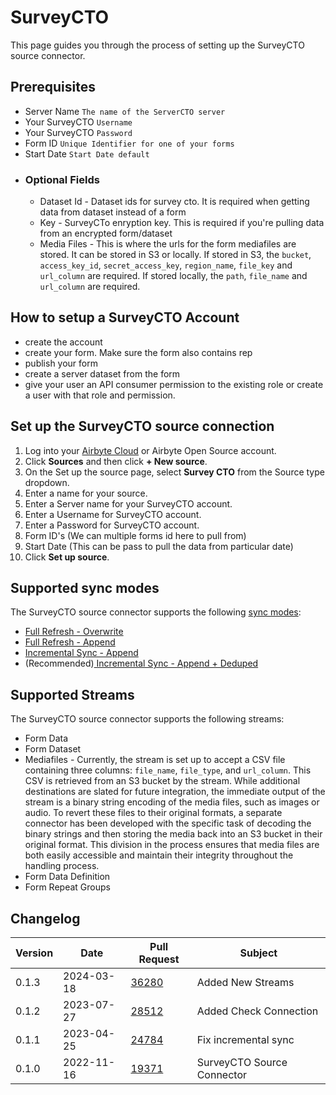# SurveyCTO

This page guides you through the process of setting up the SurveyCTO source connector.

## Prerequisites

- Server Name `The name of the ServerCTO server`
- Your SurveyCTO `Username`
- Your SurveyCTO `Password`
- Form ID `Unique Identifier for one of your forms`
- Start Date `Start Date default`
- ### Optional Fields
  - Dataset Id - Dataset ids for survey cto. It is required when getting data from dataset instead
    of a form
  - Key - SurveyCTo enryption key. This is required if you're pulling data from an encrypted
    form/dataset
  - Media Files - This is where the urls for the form mediafiles are stored. It can be stored in S3
    or locally. If stored in S3, the `bucket`, `access_key_id`, `secret_access_key`, `region_name`,
    `file_key` and `url_column` are required. If stored locally, the `path`, `file_name` and
    `url_column` are required.

## How to setup a SurveyCTO Account

- create the account
- create your form. Make sure the form also contains rep
- publish your form
- create a server dataset from the form
- give your user an API consumer permission to the existing role or create a user with that role and
  permission.

## Set up the SurveyCTO source connection

1. Log into your [Airbyte Cloud](https://cloud.airbyte.com/workspaces) or Airbyte Open Source
   account.
2. Click **Sources** and then click **+ New source**.
3. On the Set up the source page, select **Survey CTO** from the Source type dropdown.
4. Enter a name for your source.
5. Enter a Server name for your SurveyCTO account.
6. Enter a Username for SurveyCTO account.
7. Enter a Password for SurveyCTO account.
8. Form ID's (We can multiple forms id here to pull from)
9. Start Date (This can be pass to pull the data from particular date)
10. Click **Set up source**.

## Supported sync modes

The SurveyCTO source connector supports the following
[sync modes](https://docs.airbyte.com/cloud/core-concepts#connection-sync-modes):

- [Full Refresh - Overwrite](https://docs.airbyte.com/understanding-airbyte/connections/full-refresh-overwrite/)
- [Full Refresh - Append](https://docs.airbyte.com/understanding-airbyte/connections/full-refresh-append)
- [Incremental Sync - Append](https://docs.airbyte.com/understanding-airbyte/connections/incremental-append)
- (Recommended)[ Incremental Sync - Append + Deduped](https://docs.airbyte.com/understanding-airbyte/connections/incremental-append-deduped)

## Supported Streams

The SurveyCTO source connector supports the following streams:

- Form Data
- Form Dataset
- Mediafiles - Currently, the stream is set up to accept a CSV file containing three columns:
  `file_name`, `file_type`, and `url_column`. This CSV is retrieved from an S3 bucket by the stream.
  While additional destinations are slated for future integration, the immediate output of the
  stream is a binary string encoding of the media files, such as images or audio. To revert these
  files to their original formats, a separate connector has been developed with the specific task of
  decoding the binary strings and then storing the media back into an S3 bucket in their original
  format. This division in the process ensures that media files are both easily accessible and
  maintain their integrity throughout the handling process.
- Form Data Definition
- Form Repeat Groups

## Changelog

| Version | Date       | Pull Request                                             | Subject                    |
| ------- | ---------- | -------------------------------------------------------- | -------------------------- |
| 0.1.3   | 2024-03-18 | [36280](https://github.com/airbytehq/airbyte/pull/36280) | Added New Streams          |
| 0.1.2   | 2023-07-27 | [28512](https://github.com/airbytehq/airbyte/pull/28512) | Added Check Connection     |
| 0.1.1   | 2023-04-25 | [24784](https://github.com/airbytehq/airbyte/pull/24784) | Fix incremental sync       |
| 0.1.0   | 2022-11-16 | [19371](https://github.com/airbytehq/airbyte/pull/19371) | SurveyCTO Source Connector |

